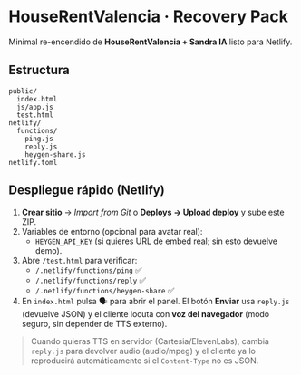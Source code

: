 # HouseRentValencia · Recovery Pack

Minimal re-encendido de **HouseRentValencia + Sandra IA** listo para Netlify.

## Estructura

```
public/
  index.html
  js/app.js
  test.html
netlify/
  functions/
    ping.js
    reply.js
    heygen-share.js
netlify.toml
```

## Despliegue rápido (Netlify)

1. **Crear sitio** → *Import from Git* o **Deploys → Upload deploy** y sube este ZIP.
2. Variables de entorno (opcional para avatar real):
   - `HEYGEN_API_KEY` (si quieres URL de embed real; sin esto devuelve demo).
3. Abre `/test.html` para verificar:
   - `/.netlify/functions/ping` ✅
   - `/.netlify/functions/reply` ✅
   - `/.netlify/functions/heygen-share` ✅
4. En `index.html` pulsa 🗣️ para abrir el panel. El botón **Enviar** usa `reply.js` (devuelve JSON) y el cliente
   locuta con **voz del navegador** (modo seguro, sin depender de TTS externo).

> Cuando quieras TTS en servidor (Cartesia/ElevenLabs), cambia `reply.js` para devolver audio (audio/mpeg) y el
> cliente ya lo reproducirá automáticamente si el `Content-Type` no es JSON.
